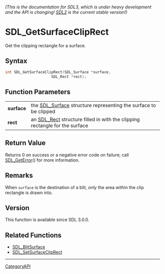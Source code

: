 ###### (This is the documentation for SDL3, which is under heavy development and the API is changing! [SDL2](https://wiki.libsdl.org/SDL2/) is the current stable version!)
# SDL_GetSurfaceClipRect

Get the clipping rectangle for a surface.

## Syntax

```c
int SDL_GetSurfaceClipRect(SDL_Surface *surface,
                     SDL_Rect *rect);

```

## Function Parameters

|                 |                                                                                         |
| --------------- | --------------------------------------------------------------------------------------- |
| **surface**     | the [SDL_Surface](SDL_Surface.md) structure representing the surface to be clipped         |
| **rect**        | an [SDL_Rect](SDL_Rect.md) structure filled in with the clipping rectangle for the surface |

## Return Value

Returns 0 on success or a negative error code on failure; call
[SDL_GetError](SDL_GetError.md)() for more information.

## Remarks

When `surface` is the destination of a blit, only the area within the clip
rectangle is drawn into.

## Version

This function is available since SDL 3.0.0.

## Related Functions

* [SDL_BlitSurface](SDL_BlitSurface.md)
* [SDL_SetSurfaceClipRect](SDL_SetSurfaceClipRect.md)

----
[CategoryAPI](CategoryAPI.md)
